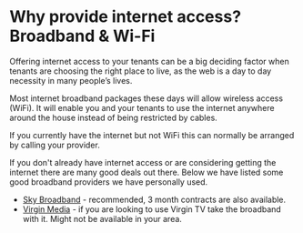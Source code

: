 Why provide internet access? Broadband & Wi-Fi
==============================================
Offering internet access to your tenants can be a big deciding factor when
tenants are choosing the right place to live, as the web is a day to day
necessity in many people’s lives.

Most internet broadband packages these days will allow wireless access (WiFi).
It will enable you and your tenants to use the internet anywhere around the
house instead of being restricted by cables.

If you currently have the internet but not WiFi this can normally be arranged by
calling your provider.

If you don't already have internet access or are considering getting the
internet there are many good deals out there. Below we have listed some good
broadband providers we have personally used.

* [Sky Broadband](https://www.sky.com/broadband) - recommended, 3 month contracts are also available.
* [Virgin Media](https://www.virginmedia.com) - if you are looking to use Virgin TV take the broadband with it. Might not be available in your area.
